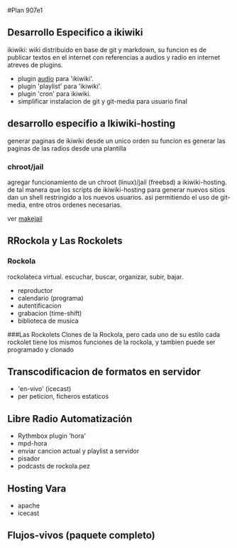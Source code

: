 #Plan 907e1
## Desarrollo Especifico a ikiwiki

ikiwiki: wiki distribuido en base de git y markdown, 
su funcion es de publicar textos en el internet con referencias
a audios y radio en internet atreves de plugins. 

* plugin [audio](ikiwiki) para 'ikiwiki'.  
* plugin 'playlist' para 'ikiwiki'.
* plugin 'cron' para ikiwiki.
* simplificar instalacion de git y git-media para usuario final

## desarrollo especifio a Ikiwiki-hosting
generar paginas de ikiwiki desde un unico orden
su funcion es generar las paginas de las radios
desde una plantilla
### chroot/jail

agregar funcionamiento de un chroot (linux)/jail (freebsd) a ikiwiki-hosting. de tal manera que los scripts de ikiwiki-hosting para generar nuevos sitios dan un shell restringido a los nuevos usuarios. asi permitiendo el uso de git-media, entre otros ordenes necesarias.  

ver [makejail](makejail) 

## RRockola y Las Rockolets

### Rockola
rockolateca virtual. escuchar, buscar, organizar, subir, bajar.

* reproductor
* calendario (programa)
* autentificacion
* grabacion (time-shift)
* biblioteca de musica

###Las Rockolets
Clones de la Rockola, pero cada uno de su estilo
cada rockolet tiene los mismos funciones de la rockola, 
y tambien puede ser programado y clonado 

## Transcodificacion de formatos en servidor
* 'en-vivo' (icecast)
* per peticion, ficheros estaticos

## Libre Radio Automatización

* Rythmbox plugin 'hora'
* mpd-hora
* enviar cancion actual y playlist a servidor
* pisador
* podcasts de rockola.pez

## Hosting Vara

* apache
* icecast

## Flujos-vivos (paquete completo)
